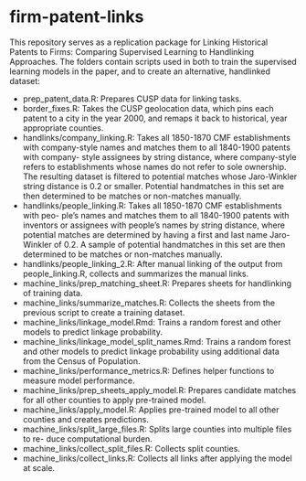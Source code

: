# firm-patent-links
This repository serves as a replication package for Linking Historical Patents to Firms: Comparing Supervised Learning to Handlinking Approaches. The folders contain scripts used in both to train the supervised learning models in the paper, and to create an alternative, handlinked dataset:

* prep_patent_data.R: Prepares CUSP data for linking tasks.
* border_fixes.R: Takes the CUSP geolocation data, which pins each patent to a city in the year 2000, and remaps it back to historical, year appropriate counties.
* handlinks/company_linking.R: Takes all 1850-1870 CMF establishments with company-style names and matches them to all 1840-1900 patents with company- style assignees by string distance, where company-style refers to establishments whose names do not refer to sole ownership. The resulting dataset is filtered to potential matches whose Jaro-Winkler string distance is 0.2 or smaller. Potential handmatches in this set are then determined to be matches or non-matches manually.
* handlinks/people_linking.R: Takes all 1850-1870 CMF establishments with peo- ple’s names and matches them to all 1840-1900 patents with inventors or assignees with people’s names by string distance, where potential matches are determined by having a first and last name Jaro-Winkler of 0.2. A sample of potential handmatches in this set are then determined to be matches or non-matches manually.
* handlinks/people_linking_2.R: After manual linking of the output from people_linking.R, collects and summarizes the manual links.
* machine_links/prep_matching_sheet.R: Prepares sheets for handlinking of training data.
* machine_links/summarize_matches.R: Collects the sheets from the previous script to create a training dataset.
* machine_links/linkage_model.Rmd: Trains a random forest and other models to predict linkage probability.
* machine_links/linkage_model_split_names.Rmd: Trains a random forest and other models to predict linkage probability using additional data from the Census of Population.
* machine_links/performance_metrics.R: Defines helper functions to measure model performance.
* machine_links/prep_sheets_apply_model.R: Prepares candidate matches for all other counties to apply pre-trained model.
* machine_links/apply_model.R: Applies pre-trained model to all other counties and creates predictions.
* machine_links/split_large_files.R: Splits large counties into multiple files to re- duce computational burden.
* machine_links/collect_split_files.R: Collects split counties.
* machine_links/collect_links.R: Collects all links after applying the model at scale.
